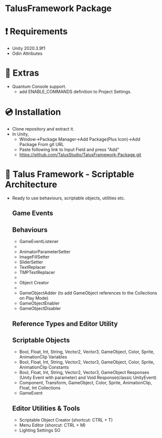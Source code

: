 # TalusFramework Package

# ❗ Requirements 
- Unity 2020.3.9f1 
- Odin Attributes

# 🎁 Extras
- Quantum Console support.
  - add ENABLE_COMMANDS definition to Project Settings.

# 💿 Installation

- Clone repository and extract it.
- In Unity,
  - Window->Package Manager->Add Package(Plus Icon)->Add Package From git URL
  - Paste following link to Input Field and press "Add"
  - https://github.com/TalusStudio/TalusFramework-Package.git

# 🔨 Talus Framework - Scriptable Architecture

- Ready to use behaviours, scriptable objects, utilities etc.

  ## Game Events
  
  ## Behaviours
  - GameEventListener
  - 
  - AnimatorParameterSetter
  - ImageFillSetter
  - SliderSetter
  - TextReplacer
  - TMPTextReplacer
  - 
  - Object Creator
  - 
  - GameObjectAdder (to add GameObject references to the Collections on Play Mode)
  - GameObjectEnabler
  - GameObjectDisabler 

  ## Reference Types and Editor Utility
  
  ## Scriptable Objects
  - Bool, Float, Int, String, Vector2, Vector3, GameObject, Color, Sprite, AnimationClip Variables
  - Bool, Float, Int, String, Vector2, Vector3, GameObject, Color, Sprite, AnimationClip Constants
  - Bool, Float, Int, String, Vector2, Vector3, GameObject Responses (Unity Event with parameter) and Void Response(classic UnityEvent)
  - Component, Transform, GameObject, Color, Sprite, AnimationClip, Float, Int Collections
  - GameEvent
    
  ## Editor Utilities & Tools
  - Scriptable Object Creator (shortcut: CTRL + T)
  - Menu Editor (shorcut: CTRL + M)
  - Lighting Settings SO
